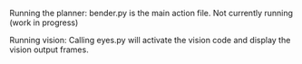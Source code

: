 Running the planner:
        bender.py is the main action file. 
        Not currently running (work in progress)

Running vision:
        Calling eyes.py will activate the vision code and 
        display the vision output frames.
